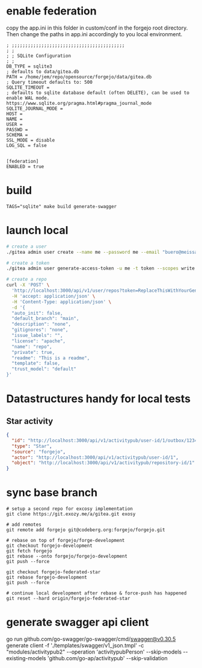 # enable federation

copy the app.ini in this folder in custom/conf in the forgejo root directory.
Then change the paths in app.ini accordingly to you local environment.

```
; ;;;;;;;;;;;;;;;;;;;;;;;;;;;;;;;;;;;;;;;;;;
; ;
; ; SQLite Configuration
; ;
DB_TYPE = sqlite3
; defaults to data/gitea.db
PATH = /home/jem/repo/opensource/forgejo/data/gitea.db
; Query timeout defaults to: 500
SQLITE_TIMEOUT = 
; defaults to sqlite database default (often DELETE), can be used to enable WAL mode. https://www.sqlite.org/pragma.html#pragma_journal_mode
SQLITE_JOURNAL_MODE = 
HOST = 
NAME = 
USER = 
PASSWD = 
SCHEMA = 
SSL_MODE = disable
LOG_SQL = false


[federation]
ENABLED = true
```

# build

```
TAGS="sqlite" make build generate-swagger
```

# launch local

```bash
# create a user
./gitea admin user create --name me --password me --email "buero@meissa.de"

# create a token
./gitea admin user generate-access-token -u me -t token --scopes write:activitypub,write:repository,write:user

# create a repo
curl -X 'POST' \
  'http://localhost:3000/api/v1/user/repos?token=ReplaceThisWithYourGeneratedToken' \
  -H 'accept: application/json' \
  -H 'Content-Type: application/json' \
  -d '{
  "auto_init": false,
  "default_branch": "main",
  "description": "none",
  "gitignores": "none",
  "issue_labels": "",
  "license": "apache",
  "name": "repo",
  "private": true,
  "readme": "This is a readme",
  "template": false,
  "trust_model": "default"
}'
```

# Datastructures handy for local tests

## Star activity

```json
{
  "id": "http://localhost:3000/api/v1/activitypub/user-id/1/outbox/12345",
  "type": "Star",
  "source": "forgejo",
  "actor": "http://localhost:3000/api/v1/activitypub/user-id/1",
  "object": "http://localhost:3000/api/v1/activitypub/repository-id/1"
}
```

# sync base branch

```
# setup a second repo for excosy implementation
git clone https://git.exozy.me/a/gitea.git exosy

# add remotes
git remote add forgejo git@codeberg.org:forgejo/forgejo.git

# rebase on top of forgejo/forge-development
git checkout forgejo-development
git fetch forgejo
git rebase --onto forgejo/forgejo-development
git push --force

git checkout forgejo-federated-star
git rebase forgejo-development
git push --force

# continue local development after rebase & force-push has happened
git reset --hard origin/forgejo-federated-star
```

# generate swagger api client

go run github.com/go-swagger/go-swagger/cmd/swagger@v0.30.5 generate client -f './templates/swagger/v1_json.tmpl' -c "modules/activitypub2" --operation 'activitypubPerson' --skip-models --existing-models 'github.com/go-ap/activitypub' --skip-validation
